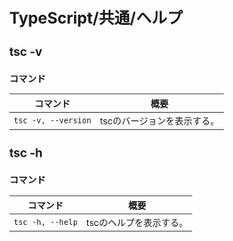 # TypeScript/共通/ヘルプ

## tsc -v

### コマンド

| コマンド            | 概要                        |
| ------------------- | --------------------------- |
| `tsc -v, --version` | tscのバージョンを表示する。 |

## tsc -h

### コマンド

| コマンド         | 概要                    |
| ---------------- | ----------------------- |
| `tsc -h, --help` | tscのヘルプを表示する。 |
